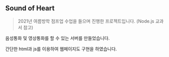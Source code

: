 ## Sound of Heart

> 2021년 여름방학 점프업 수업을 들으며 진행한 프로젝트입니다. (Node.js 교과서 참고)

음성통화 및 영상통화를 할 수 있는 서버를 만들었습니다.

간단한 html과 js를 이용하여 웹페이지도 구현을 하였습니다.

